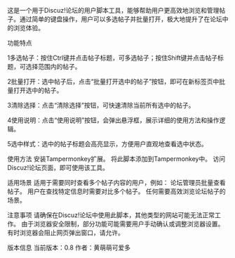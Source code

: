 
这是一个用于Discuz!论坛的用户脚本工具，能够帮助用户更高效地浏览和管理帖子。通过简单的键盘操作，用户可以多选帖子并批量打开，极大地提升了在论坛中的浏览体验。


功能特点

1多选帖子：按住Ctrl键并点击帖子标题，可多选帖子；按住Shift键并点击帖子标题，可选择范围内的帖子。

2批量打开：选中帖子后，点击“批量打开选中的帖子”按钮，即可在新标签页中批量打开选中的帖子。

3清除选择：点击“清除选择”按钮，可快速清除当前所有选中的帖子。

4使用说明：点击“使用说明”按钮，会弹出悬浮框，展示详细的使用方法和操作逻辑。

5选中样式：选中的帖子标题会高亮显示，方便用户直观地查看选中状态。

使用方法
安装Tampermonkey扩展。
将此脚本添加到Tampermonkey中。
访问Discuz!论坛页面，即可使用该工具。

适用场景
适用于需要同时查看多个帖子内容的用户，例如：
论坛管理员批量查看帖子。
用户在查找特定信息时需要对比多个帖子。
任何需要高效浏览论坛帖子的场景。

注意事项
请确保在Discuz!论坛中使用此脚本，其他类型的网站可能无法正常工作。
由于浏览器安全限制，部分功能可能需要用户手动确认或调整浏览器设置。
有时浏览器会阻止网页弹出窗口，请允许。

版本信息
当前版本：0.8
作者：黄萌萌可爱多
